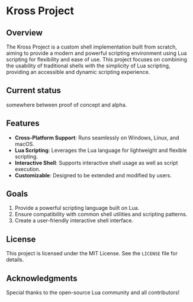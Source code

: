 # Kross Project

## Overview

The Kross Project is a custom shell implementation built from scratch, aiming to provide a modern and powerful scripting
environment using Lua scripting for flexibility and ease of use. This project focuses on combining the usability of
traditional shells with the simplicity of Lua scripting, providing an accessible and dynamic scripting experience.

## Current status

somewhere between proof of concept and alpha.

## Features

- **Cross-Platform Support**: Runs seamlessly on Windows, Linux, and macOS.
- **Lua Scripting**: Leverages the Lua language for lightweight and flexible scripting.
- **Interactive Shell**: Supports interactive shell usage as well as script execution.
- **Customizable**: Designed to be extended and modified by users.

## Goals

1. Provide a powerful scripting language built on Lua.
2. Ensure compatibility with common shell utilities and scripting patterns.
3. Create a user-friendly interactive shell interface.

## License

This project is licensed under the MIT License. See the `LICENSE` file for details.

## Acknowledgments

Special thanks to the open-source Lua community and all contributors!
